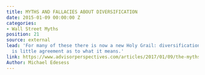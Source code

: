 ```yaml
---
title: MYTHS AND FALLACIES ABOUT DIVERSIFICATION
date: 2015-01-09 00:00:00 Z
categories:
- Wall Street Myths
position: 21
source: external
lead: 'For many of these there is now a new Holy Grail: diversification. But there
  is little agreement as to what it means.'
link: https://www.advisorperspectives.com/articles/2017/01/09/the-myths-and-fallacies-about-diversified-portfolios
Author: Michael Edesess
---
```


